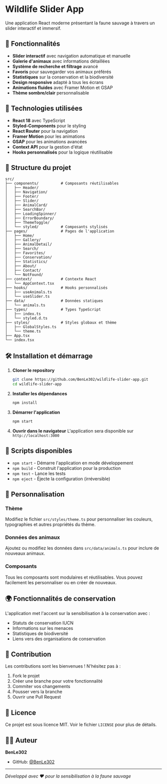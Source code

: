 # Wildlife Slider App

Une application React moderne présentant la faune sauvage à travers un slider interactif et immersif.

## 🌟 Fonctionnalités

- **Slider interactif** avec navigation automatique et manuelle
- **Galerie d'animaux** avec informations détaillées
- **Système de recherche et filtrage** avancé
- **Favoris** pour sauvegarder vos animaux préférés
- **Statistiques** sur la conservation et la biodiversité
- **Design responsive** adapté à tous les écrans
- **Animations fluides** avec Framer Motion et GSAP
- **Thème sombre/clair** personnalisable

## 🚀 Technologies utilisées

- **React 18** avec TypeScript
- **Styled-Components** pour le styling
- **React Router** pour la navigation
- **Framer Motion** pour les animations
- **GSAP** pour les animations avancées
- **Context API** pour la gestion d'état
- **Hooks personnalisés** pour la logique réutilisable

## 📁 Structure du projet

```
src/
├── components/          # Composants réutilisables
│   ├── Header/
│   ├── Navigation/
│   ├── Footer/
│   ├── Slider/
│   ├── AnimalCard/
│   ├── SearchBar/
│   ├── LoadingSpinner/
│   ├── ErrorBoundary/
│   ├── ThemeToggle/
│   └── styled/          # Composants stylisés
├── pages/               # Pages de l'application
│   ├── Home/
│   ├── Gallery/
│   ├── AnimalDetail/
│   ├── Search/
│   ├── Favorites/
│   ├── Conservation/
│   ├── Statistics/
│   ├── About/
│   ├── Contact/
│   └── NotFound/
├── context/             # Contexte React
│   └── AppContext.tsx
├── hooks/               # Hooks personnalisés
│   ├── useAnimals.ts
│   └── useSlider.ts
├── data/                # Données statiques
│   └── animals.ts
├── types/               # Types TypeScript
│   ├── index.ts
│   └── styled.d.ts
├── styles/              # Styles globaux et thème
│   ├── GlobalStyles.ts
│   └── theme.ts
├── App.tsx
└── index.tsx
```

## 🛠️ Installation et démarrage

1. **Cloner le repository**
   ```bash
   git clone https://github.com/BenLe302/wildlife-slider-app.git
   cd wildlife-slider-app
   ```

2. **Installer les dépendances**
   ```bash
   npm install
   ```

3. **Démarrer l'application**
   ```bash
   npm start
   ```

4. **Ouvrir dans le navigateur**
   L'application sera disponible sur `http://localhost:3000`

## 📱 Scripts disponibles

- `npm start` - Démarre l'application en mode développement
- `npm build` - Construit l'application pour la production
- `npm test` - Lance les tests
- `npm eject` - Éjecte la configuration (irréversible)

## 🎨 Personnalisation

### Thème
Modifiez le fichier `src/styles/theme.ts` pour personnaliser les couleurs, typographies et autres propriétés du thème.

### Données des animaux
Ajoutez ou modifiez les données dans `src/data/animals.ts` pour inclure de nouveaux animaux.

### Composants
Tous les composants sont modulaires et réutilisables. Vous pouvez facilement les personnaliser ou en créer de nouveaux.

## 🌍 Fonctionnalités de conservation

L'application met l'accent sur la sensibilisation à la conservation avec :
- Statuts de conservation IUCN
- Informations sur les menaces
- Statistiques de biodiversité
- Liens vers des organisations de conservation

## 🤝 Contribution

Les contributions sont les bienvenues ! N'hésitez pas à :
1. Fork le projet
2. Créer une branche pour votre fonctionnalité
3. Commiter vos changements
4. Pousser vers la branche
5. Ouvrir une Pull Request

## 📄 Licence

Ce projet est sous licence MIT. Voir le fichier `LICENSE` pour plus de détails.

## 👨‍💻 Auteur

**BenLe302**
- GitHub: [@BenLe302](https://github.com/BenLe302)

---

*Développé avec ❤️ pour la sensibilisation à la faune sauvage*